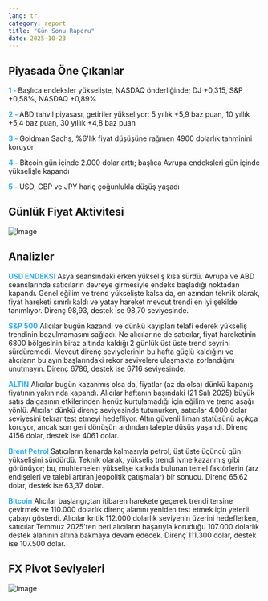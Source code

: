 ```yaml
---
lang: tr
category: report
title: "Gün Sonu Raporu"
date: 2025-10-23
---
```



<h2>Piyasada Öne Çıkanlar</h2>
<strong style="color: #2caef7;">1 - </strong> Başlıca endeksler yükselişte, NASDAQ önderliğinde; DJ +0,315, S&P +0,58%, NASDAQ +0,89%

<strong style="color: #2caef7;">2 - </strong> ABD tahvil piyasası, getiriler yükseliyor: 5 yıllık +5,9 baz puan, 10 yıllık +5,4 baz puan, 30 yıllık +4,8 baz puan


<strong style="color: #2caef7;">3 - </strong> Goldman Sachs, %6'lık fiyat düşüşüne rağmen 4900 dolarlık tahminini koruyor


<strong style="color: #2caef7;">4 - </strong> Bitcoin gün içinde 2.000 dolar arttı; başlıca Avrupa endeksleri gün içinde yükselişle kapandı

<strong style="color: #2caef7;">5 - </strong> USD, GBP ve JPY hariç çoğunlukla düşüş yaşadı



<h2>Günlük Fiyat Aktivitesi</h2>
<img src="https://markleighedu.github.io/img/Oct-2025/23-Oct-2025/price.jpg" alt="Image"/>

<h2>Analizler</h2>
<strong style="color: #2caef7;">USD ENDEKSI</strong> Asya seansındaki erken yükseliş kısa sürdü. Avrupa ve ABD seanslarında satıcıların devreye girmesiyle endeks başladığı noktadan kapandı. Genel eğilim ve trend yükselişte kalsa da, en azından teknik olarak, fiyat hareketi sınırlı kaldı ve yatay hareket mevcut trendi en iyi şekilde tanımlıyor. Direnç 98,93, destek ise 98,70 seviyesinde.

<strong style="color: #2caef7;">S&P 500</strong> Alıcılar bugün kazandı ve dünkü kayıpları telafi ederek yükseliş trendinin bozulmamasını sağladı. Ne alıcılar ne de satıcılar, fiyat hareketinin 6800 bölgesinin biraz altında kaldığı 2 günlük üst üste trend seyrini sürdüremedi. Mevcut direnç seviyelerinin bu hafta güçlü kaldığını ve alıcıların bu ayın başlarındaki rekor seviyelere ulaşmakta zorlandığını unutmayın. Direnç 6786, destek ise 6716 seviyesinde.

<strong style="color: #2caef7;">ALTIN</strong> Alıcılar bugün kazanmış olsa da, fiyatlar (az da olsa) dünkü kapanış fiyatının yakınında kapandı. Alıcılar haftanın başındaki (21 Salı 2025) büyük satış dalgasının etkilerinden henüz kurtulamadığı için eğilim ve trend aşağı yönlü. Alıcılar dünkü direnç seviyesinde tutunurken, satıcılar 4.000 dolar seviyesini tekrar test etmeyi hedefliyor. Altın güvenli liman statüsünü açıkça koruyor, ancak son geri dönüşün ardından talepte düşüş yaşandı. Direnç 4156 dolar, destek ise 4061 dolar.

<strong style="color: #2caef7;">Brent Petrol</strong> Satıcıların kenarda kalmasıyla petrol, üst üste üçüncü gün yükselişini sürdürdü. Teknik olarak, yükseliş trendi ivme kazanmış gibi görünüyor; bu, muhtemelen yükselişe katkıda bulunan temel faktörlerin (arz endişeleri ve talebi artıran jeopolitik çatışmalar) bir sonucu. Direnç 65,62 dolar, destek ise 63,37 dolar.

<strong style="color: #2caef7;">Bitcoin</strong> Alıcılar başlangıçtan itibaren harekete geçerek trendi tersine çevirmek ve 110.000 dolarlık direnç alanını yeniden test etmek için yeterli çabayı gösterdi. Alıcılar kritik 112.000 dolarlık seviyenin üzerini hedeflerken, satıcılar Temmuz 2025'ten beri alıcıların başarıyla koruduğu 107.000 dolarlık destek alanının altına bakmaya devam edecek. Direnç 111.300 dolar, destek ise 107.500 dolar.



<h2>FX Pivot Seviyeleri</h2>
<img src="https://markleighedu.github.io/img/Oct-2025/23-Oct-2025/pivot.jpg" alt="Image"/>